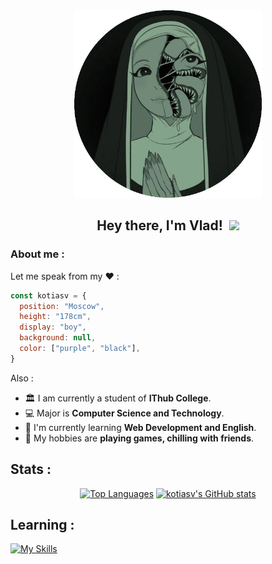 <div align="center">
   <img src="index.png" width="300">
</div>

<h2 align="center">
  Hey there, I'm Vlad!&nbsp;
  <img src="https://media.giphy.com/media/hvRJCLFzcasrR4ia7z/giphy.gif" width="30px"/>
</h3>

### About me :

Let me speak from my ♥ :

```js
const kotiasv = {
  position: "Moscow", 
  height: "178cm",
  display: "boy",
  background: null, 
  color: ["purple", "black"], 
}
```

Also :

- 🏛 I am currently a student of **IThub College**.
- 💻 Major is **Computer Science and Technology**.
- 🌱 I'm currently learning **Web Development and English**. 
- 🤔 My hobbies are **playing games, chilling with friends**.


## Stats :

<div align="center">
   <a href="https://github.com/kotiasv" align="left"><img width="49%" src="https://github-readme-stats.vercel.app/api/top-langs/?username=kotiasv&layout=compact&langs_count=10&title_color=ef4444&text_color=000000&icon_color=f97316&bg_color=ffffff&hide_border=true&locale=en&custom_title=Top%20%Languages" alt="Top Languages" /></a>
  <a href="http://www.github.com/kotiasv"><img width="50%" src="https://github-readme-stats.vercel.app/api?username=kotiasv&show_icons=true&title_color=ef4444&text_color=000000&icon_color=f97316&bg_color=ffffff&hide_border=true&show_icons=true" alt="kotiasv's GitHub stats" /></a>
</div>


## Learning :
[![My Skills](https://skillicons.dev/icons?i=git,js,ts,nodejs,react,tailwind,vscode,postman&theme=dark)](https://skillicons.dev)
